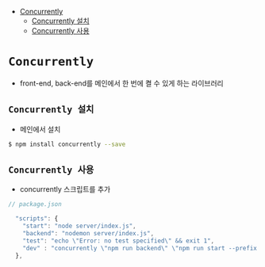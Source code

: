 <!-- TOC -->

- [Concurrently](#concurrently)
  - [Concurrently 설치](#concurrently-%EC%84%A4%EC%B9%98)
  - [Concurrently 사용](#concurrently-%EC%82%AC%EC%9A%A9)

<!-- /TOC -->

# `Concurrently`
- front-end, back-end를 메인에서 한 번에 켤 수 있게 하는 라이브러리
## `Concurrently 설치`
- 메인에서 설치
``` bash
$ npm install concurrently --save
```
## `Concurrently 사용`
- concurrently 스크립트를 추가
``` javascript 
// package.json

  "scripts": {
    "start": "node server/index.js",
    "backend": "nodemon server/index.js",
    "test": "echo \"Error: no test specified\" && exit 1",
    "dev" : "concurrently \"npm run backend\" \"npm run start --prefix client\""
  },
```

